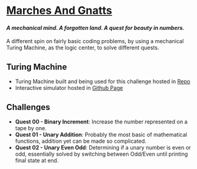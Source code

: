 # [Marches And Gnatts](https://mng.quest/)
#### *A mechanical mind. A forgotten land. A quest for beauty in numbers.*

A different spin on fairly basic coding problems, by using a mechanical Turing Machine, as the logic center, to solve different quests.
## Turing Machine
- Turing Machine built and being used for this challenge hosted in [Repo](https://github.com/abbasmoosajee07/TuringMachineSim)
- Interactive simulator hosted in [Github Page](https://abbasmoosajee07.github.io/TuringMachineSim/)

## Challenges
- **Quest 00 - Binary Increment**: Increase the number represented on a tape by one.
- **Quest 01 - Unary Addition**: Probably the most basic of mathematical functions, addition yet can be made so complicated.
- **Quest 02 - Unary Even Odd**: Determining if a unary number is even or odd, essentially solved by switching between Odd/Even until printing final state at end.